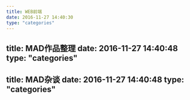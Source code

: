 ```yaml
---
title: WEB前端
date: 2016-11-27 14:40:30
type: "categories"
---
```

title: MAD作品整理
date: 2016-11-27 14:40:48
type: "categories"
---
title: MAD杂谈
date: 2016-11-27 14:40:48
type: "categories"
---